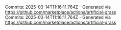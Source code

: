 Commits: 2025-03-14T11:16:11.764Z - Generated via https://github.com/marketplace/actions/artificial-grass
<br>
Commits: 2025-03-14T11:16:11.764Z - Generated via https://github.com/marketplace/actions/artificial-grass
<br>
